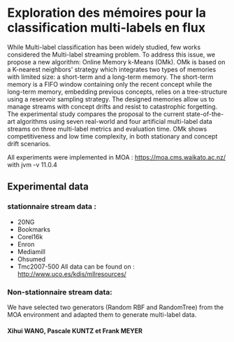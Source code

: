 # Exploration des mémoires pour la classification multi-labels en flux

While Multi-label classification has been widely studied, few works considered the Multi-label streaming problem. To address this issue, we propose a new algorithm: Online Memory k-Means (OMk). OMk is based on a K-nearest neighbors' strategy which integrates two types of memories with limited size: a short-term and a long-term memory. The short-term memory is a FIFO window containing only the recent concept while the long-term memory, embedding previous concepts, relies on a tree-structure using a reservoir sampling strategy. The designed memories allow us to manage streams with concept drifts and resist to catastrophic forgetting. The experimental study compares the proposal to the current state-of-the-art algorithms using seven real-world and four artificial multi-label data streams on three multi-label metrics and evaluation time. OMk shows competitiveness and low time complexity, in both stationary and concept drift scenarios.

All experiments were implemented in MOA : https://moa.cms.waikato.ac.nz/ with jvm -v 11.0.4

## Experimental data
### stationnaire stream data :
- 20NG
- Bookmarks
- Corel16k
- Enron
- Mediamill
- Ohsumed
- Tmc2007-500
All data can be found on : http://www.uco.es/kdis/mllresources/

### Non-stationnaire stream data:
We have selected two generators (Random RBF and RandomTree) from the MOA environment and adapted them to generate multi-label data. 

#### Xihui WANG, Pascale KUNTZ et Frank MEYER
